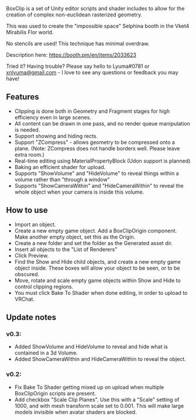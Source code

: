 BoxClip is a set of Unity editor scripts and shader includes to allow for the creation of complex non-euclidean rasterized geometry.

This was used to create the "impossible space" Selphina booth in the Vket4 Mirabilis Flor world.

No stencils are used! This technique has minimal overdraw.

Description here: https://booth.pm/en/items/2033623

Tried it? Having trouble? Please say hello to Lyuma#0781 or xnlyuma@gmail.com - I love to see any questions or feedback you may have!

## Features

- Clipping is done both in Geometry and Fragment stages for high efficiency even in large scenes.
- All content can be drawn in one pass, and no render queue manipulation is needed.
- Support showing and hiding rects.
- Support "ZCompress" - allows geometry to be compressed onto a plane. (Note: ZCompress does not handle borders well. Please leave extra room.)
- Real-time editing using MaterialPropertyBlock (Udon support is planned)
- Baking an efficient shader for upload.
- Supports "ShowVolume" and "HideVolume" to reveal things within a volume rather than "through a window"
- Supports "ShowCameraWithin" and "HideCameraWithin" to reveal the whole object when your camera is inside this volume.

## How to use

- Import an object.
- Create a new empty game object. Add a BoxClipOrigin component. Make another empty object, set this as the Origin.
- Create a new folder and set the folder as the Generated asset dir.
- Insert all objects to the "List of Renderers"
- Click Preview.
- Find the Show and Hide child objects, and create a new empty game object inside. These boxes will allow your object to be seen, or to be obscured.
- Move, rotate and scale empty game objects within Show and Hide to control clipping regions.
- You must click Bake To Shader when done editing, in order to upload to VRChat.

## Update notes

### v0.3:
- Added ShowVolume and HideVolume to reveal and hide what is contained in a 3d Volume.
- Added ShowCameraWithin and HideCameraWithin to reveal the object.

### v0.2:
- Fix Bake To Shader getting mixed up on upload when multiple BoxClipOrigin scripts are present.
- Add checkbox "Scale Clip Planes". Use this with a "Scale" setting of 1000, and with mesh transform scale set to 0.001. This will make large models invisible when avatar shaders are blocked.

